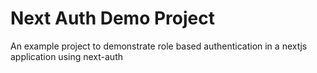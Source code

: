 # Next Auth Demo Project
An example project to demonstrate role based authentication in a nextjs application using next-auth
